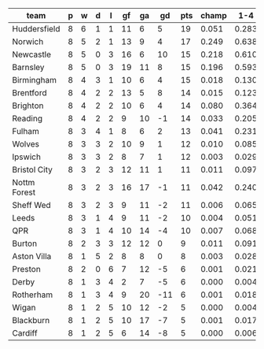 |     team     | p | w | d | l | gf | ga | gd  | pts | champ |  1-4  |  5-7  | bot3  |
|--------------|---|---|---|---|----|----|-----|-----|-------|-------|-------|-------|
| Huddersfield | 8 | 6 | 1 | 1 | 11 |  6 |   5 |  19 | 0.051 | 0.283 | 0.229 | 0.010|
| Norwich      | 8 | 5 | 2 | 1 | 13 |  9 |   4 |  17 | 0.249 | 0.638 | 0.185 | 0.001|
| Newcastle    | 8 | 5 | 0 | 3 | 16 |  6 |  10 |  15 | 0.218 | 0.610 | 0.196 | 0.002|
| Barnsley     | 8 | 5 | 0 | 3 | 19 | 11 |   8 |  15 | 0.196 | 0.593 | 0.196 | 0.002|
| Birmingham   | 8 | 4 | 3 | 1 | 10 |  6 |   4 |  15 | 0.018 | 0.130 | 0.172 | 0.040|
| Brentford    | 8 | 4 | 2 | 2 | 13 |  5 |   8 |  14 | 0.015 | 0.123 | 0.159 | 0.045|
| Brighton     | 8 | 4 | 2 | 2 | 10 |  6 |   4 |  14 | 0.080 | 0.364 | 0.242 | 0.007|
| Reading      | 8 | 4 | 2 | 2 |  9 | 10 |  -1 |  14 | 0.033 | 0.205 | 0.206 | 0.023|
| Fulham       | 8 | 3 | 4 | 1 |  8 |  6 |   2 |  13 | 0.041 | 0.231 | 0.207 | 0.018|
| Wolves       | 8 | 3 | 3 | 2 | 10 |  9 |   1 |  12 | 0.010 | 0.085 | 0.129 | 0.070|
| Ipswich      | 8 | 3 | 3 | 2 |  8 |  7 |   1 |  12 | 0.003 | 0.029 | 0.059 | 0.165|
| Bristol City | 8 | 3 | 2 | 3 | 12 | 11 |   1 |  11 | 0.011 | 0.097 | 0.135 | 0.062|
| Nottm Forest | 8 | 3 | 2 | 3 | 16 | 17 |  -1 |  11 | 0.042 | 0.240 | 0.211 | 0.019|
| Sheff Wed    | 8 | 3 | 2 | 3 |  9 | 11 |  -2 |  11 | 0.006 | 0.065 | 0.100 | 0.091|
| Leeds        | 8 | 3 | 1 | 4 |  9 | 11 |  -2 |  10 | 0.004 | 0.051 | 0.095 | 0.110|
| QPR          | 8 | 3 | 1 | 4 | 10 | 14 |  -4 |  10 | 0.007 | 0.068 | 0.111 | 0.087|
| Burton       | 8 | 2 | 3 | 3 | 12 | 12 |   0 |   9 | 0.011 | 0.091 | 0.130 | 0.064|
| Aston Villa  | 8 | 1 | 5 | 2 |  8 |  8 |   0 |   8 | 0.003 | 0.028 | 0.059 | 0.180|
| Preston      | 8 | 2 | 0 | 6 |  7 | 12 |  -5 |   6 | 0.001 | 0.021 | 0.049 | 0.220|
| Derby        | 8 | 1 | 3 | 4 |  2 |  7 |  -5 |   6 | 0.000 | 0.004 | 0.014 | 0.457|
| Rotherham    | 8 | 1 | 3 | 4 |  9 | 20 | -11 |   6 | 0.001 | 0.018 | 0.046 | 0.240|
| Wigan        | 8 | 1 | 2 | 5 | 10 | 12 |  -2 |   5 | 0.000 | 0.004 | 0.014 | 0.448|
| Blackburn    | 8 | 1 | 2 | 5 | 10 | 17 |  -7 |   5 | 0.001 | 0.017 | 0.037 | 0.263|
| Cardiff      | 8 | 1 | 2 | 5 |  6 | 14 |  -8 |   5 | 0.000 | 0.006 | 0.021 | 0.379|
